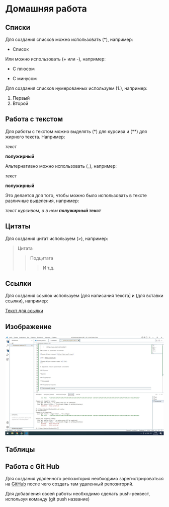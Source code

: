 # Домашняя работа

## Списки

Для создания списков можно использовать (*), например:

* Список

Или можно использовать (+ или -), например:

+ С плюсом
- С минусом

Для создания списков нумерованных используем (1.), например:

1. Первый
2. Второй

## Работа с текстом

Для работы с текстом можно выделять (*) для курсива и (**) для жирного текста. Например:

*текст*

**полужирный**

Альтернативно можно использовать (_), например:

_текст_

__полужирный__

Это делается для того, чтобы можно было использовать в тексте различные выделения, например:

_текст курсивом, а в нем **полужирный текст**_

## Цитаты

Для создания цитат используем (>), например:

>Цитата
>>Подцитата
>>>И т.д.

## Ссылки

Для создания ссылок используем [для написания текста] и (для вставки ссылки), например:

[Текст для ссылки](http://www.microsoft.com)

## Изображение

![Картинка](sample.jpg)

## Таблицы

## Работа с Git Hub

Для создания удаленного репозитория необходимо зарегистрироваться на [GitHub](www.github.com) после чего создать там удаленный репозиторий.

Для добавления своей работы необходимо сделать push-реквест, используя команду (git push название)
